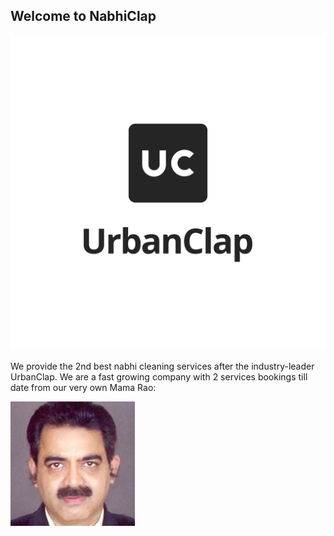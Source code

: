 ## Welcome to NabhiClap

![alt text](https://github.com/viaagra/nabhiclap/blob/master/UrbanClap_Logo.png)

We provide the 2nd best nabhi cleaning services after the industry-leader UrbanClap. We are a fast growing company with 2 services bookings till date from our very own Mama Rao:

![alt text](https://github.com/viaagra/nabhiclap/blob/master/0.jpeg)

